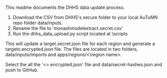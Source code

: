 This readme documents the DHHS data update process.

1. Download the CSV from DHHS's secure folder to your local  AuTuMN repo folder data/inputs. 
2. Rename the file to 'monashmodelextract.secret.csv'
3. Run the dhhs_data_upload.py script located at \scripts

This will update a target.secret.json file for each region and generate a targets.encrypted.json file. 
The files are located in two folders, data/inputs/imports and apps/regions/<\region name>.

Select the all the '<>.encrypted.json' file and  data/secret-hashes.json and push to GitHub.